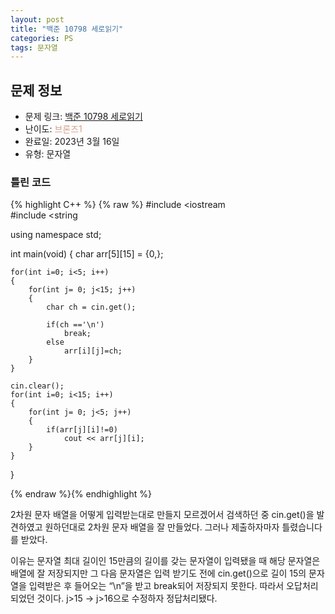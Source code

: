 ```yaml
---
layout: post
title: "백준 10798 세로읽기"
categories: PS
tags: 문자열
---
```


## 문제 정보
- 문제 링크: [백준 10798 세로읽기](https://www.acmicpc.net/problem/10798)
- 난이도: <span style="color:#D2A28D">브론즈1</span>
- 완료일: 2023년 3월 16일
- 유형: 문자열

### 틀린 코드

{% highlight C++ %} {% raw %}
#include <iostream	
#include <string	

using namespace std;

int main(void)
{
	char arr[5][15] = {0,};
	
	for(int i=0; i<5; i++)
	{
		for(int j= 0; j<15; j++)
		{
			char ch = cin.get();
			
			if(ch =='\n')
				break;
			else
				arr[i][j]=ch;
		}
	}
	
	cin.clear();
	for(int i=0; i<15; i++)
	{
		for(int j= 0; j<5; j++)
		{
			if(arr[j][i]!=0)
				cout << arr[j][i];
		}
	}
}

{% endraw %}{% endhighlight %}

2차원 문자 배열을 어떻게 입력받는대로 만들지 모르겠어서 검색하던 중 cin.get()을 발견하였고 원하던대로 2차원 문자 배열을 잘 만들었다. 그러나 제출하자마자 틀렸습니다를 받았다.

이유는 문자열 최대 길이인 15만큼의 길이를 갖는 문자열이 입력됐을 때 해당 문자열은 배열에 잘 저장되지만 그 다음 문자열은 입력 받기도 전에 cin.get()으로 길이 15의 문자열을 입력받은 후 들어오는 “\n”을 받고 break되어 저장되지 못한다. 따라서 오답처리되었던 것이다. j>15 → j>16으로 수정하자 정답처리됐다.
